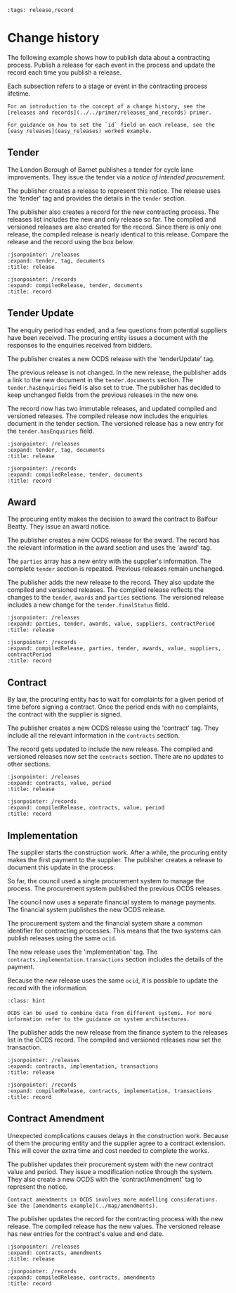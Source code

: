 ```{workedexample} Change history
:tags: release,record
```

# Change history

The following example shows how to publish data about a contracting process. Publish a release for each event in the process and update the record each time you publish a release.

Each subsection refers to a stage or event in the contracting process lifetime.

```{note}
For an introduction to the concept of a change history, see the [releases and records](../../primer/releases_and_records) primer.
```

```{note}
For guidance on how to set the `id` field on each release, see the [easy releases](easy_releases) worked example.
```

## Tender

The London Borough of Barnet publishes a tender for cycle lane improvements. They issue the tender via a *notice of intended procurement*.

The publisher creates a release to represent this notice. The release uses the 'tender' tag and provides the details in the `tender` section.

The publisher also creates a record for the new contracting process. The releases list includes the new and only release so far. The compiled and versioned releases are also created for the record. Since there is only one release, the compiled release is nearly identical to this release. Compare the release and the record using the box below.

```{jsoninclude} ../../examples/change_history/tender.json
:jsonpointer: /releases
:expand: tender, tag, documents
:title: release
```

```{jsoninclude} ../../examples/change_history/records/tender.json
:jsonpointer: /records
:expand: compiledRelease, tender, documents
:title: record
```

## Tender Update

The enquiry period has ended, and a few questions from potential suppliers have been received. The procuring entity issues a document with the responses to the enquiries received from bidders.

The publisher creates a new OCDS release with the 'tenderUpdate' tag.

The previous release is not changed. In the new release, the publisher adds a link to the new document in the `tender.documents` section. The `tender.hasEnquiries` field is also set to true. The publisher has decided to keep unchanged fields from the previous releases in the new one.

The record now has two immutable releases, and updated compiled and versioned releases. The compiled release now includes the enquiries document in the tender section. The versioned release has a new entry for the `tender.hasEnquiries` field.

```{jsoninclude} ../../examples/change_history/tenderUpdate.json
:jsonpointer: /releases
:expand: tender, tag, documents
:title: release
```

```{jsoninclude} ../../examples/change_history/records/tenderUpdate.json
:jsonpointer: /records
:expand: compiledRelease, tender, documents
:title: record
```

## Award

The procuring entity makes the decision to award the contract to Balfour Beatty. They issue an award notice. 

The publisher creates a new OCDS release for the award. The record has the relevant information in the award section and uses the 'award' tag. 

The `parties` array has a new entry with the supplier's information. The complete `tender` section is repeated. Previous releases remain unchanged.

The publisher adds the new release to the record. They also update the compiled and versioned releases. The compiled release reflects the changes to the `tender`, `awards` and `parties` sections. The versioned release includes a new change for the `tender.finalStatus` field.

```{jsoninclude} ../../examples/change_history/award.json
:jsonpointer: /releases
:expand: parties, tender, awards, value, suppliers, contractPeriod
:title: release
```

```{jsoninclude} ../../examples/change_history/records/award.json
:jsonpointer: /records
:expand: compiledRelease, parties, tender, awards, value, suppliers, contractPeriod
:title: record
```

## Contract

By law, the procuring entity has to wait for complaints for a given period of time before signing a contract. Once the period ends with no complaints, the contract with the supplier is signed.

The publisher creates a new OCDS release using the 'contract' tag. They include all the relevant information in the `contracts` section.

The record gets updated to include the new release. The compiled and versioned releases now set the `contracts` section. There are no updates to other sections.

```{jsoninclude} ../../examples/change_history/contract.json
:jsonpointer: /releases
:expand: contracts, value, period
:title: release
```

```{jsoninclude} ../../examples/change_history/records/contract.json
:jsonpointer: /records
:expand: compiledRelease, contracts, value, period
:title: record
```

## Implementation

The supplier starts the construction work. After a while, the procuring entity makes the first payment to the supplier. The publisher creates a release to document this update in the process.

So far, the council used a single procurement system to manage the process. The procurement system published the previous OCDS releases.

The council now uses a separate financial system to manage payments. The financial system publishes the new OCDS release.

The procurement system and the financial system share a common identifier for contracting processes. This means that the two systems can publish releases using the same `ocid`.

The new release uses the 'implementation' tag. The `contracts.implementation.transactions` section includes the details of the payment.

Because the new release uses the same `ocid`, it is possible to update the record with the information.

```{admonition} Combining data from different systems
:class: hint

OCDS can be used to combine data from different systems. For more information refer to the guidance on system architectures.
```

The publisher adds the new release from the finance system to the releases list in the OCDS record. The compiled and versioned releases now set the transaction.

```{jsoninclude} ../../examples/change_history/implementation.json
:jsonpointer: /releases
:expand: contracts, implementation, transactions
:title: release
```

```{jsoninclude} ../../examples/change_history/records/implementation.json
:jsonpointer: /records
:expand: compiledRelease, contracts, implementation, transactions
:title: record
```

## Contract Amendment

Unexpected complications causes delays in the construction work. Because of them the procuring entity and the supplier agree to a contract extension. This will cover the extra time and cost needed to complete the works. 

The publisher updates their procurement system with the new contract value and period. They issue a modification notice through the system. They also create a new OCDS with the 'contractAmendment' tag to represent the notice.

```{note}
Contract amendments in OCDS involves more modelling considerations. See the [amendments example](../map/amendments).
```

The publisher updates the record for the contracting process with the new release. The compiled release has the new values. The versioned release has new entries for the contract's value and end date.

```{jsoninclude} ../../examples/change_history/contractAmendment.json
:jsonpointer: /releases
:expand: contracts, amendments
:title: release
```

```{jsoninclude} ../../examples/change_history/records/contractAmendment.json
:jsonpointer: /records
:expand: compiledRelease, contracts, amendments
:title: record
```
